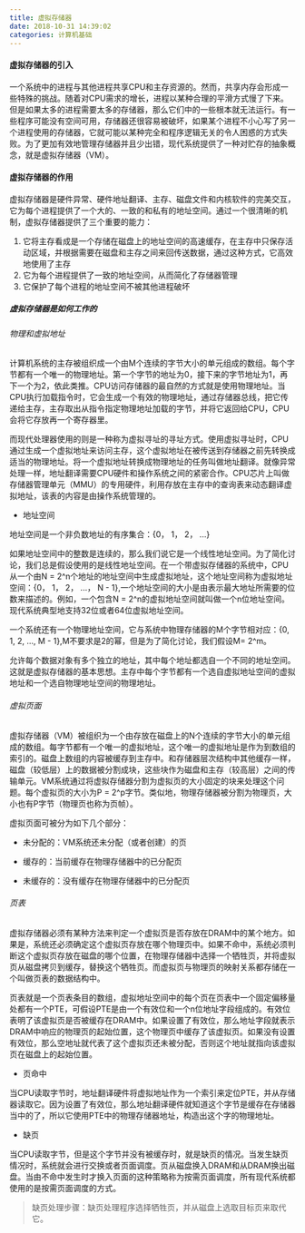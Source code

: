 ```yaml
---
title: 虚拟存储器
date: 2018-10-31 14:39:02
categories: 计算机基础
---
```


#### 虚拟存储器的引入

一个系统中的进程与其他进程共享CPU和主存资源的。然而，共享内存会形成一些特殊的挑战。随着对CPU需求的增长，进程以某种合理的平滑方式慢了下来。但是如果太多的进程需要太多的存储器，那么它们中的一些根本就无法运行。有一些程序可能没有空间可用，存储器还很容易被破坏，如果某个进程不小心写了另一个进程使用的存储器，它就可能以某种完全和程序逻辑无关的令人困惑的方式失败。为了更加有效地管理存储器并且少出错，现代系统提供了一种对贮存的抽象概念，就是虚拟存储器（VM）。

#### 虚拟存储器的作用

虚拟存储器是硬件异常、硬件地址翻译、主存、磁盘文件和内核软件的完美交互，它为每个进程提供了一个大的、一致的和私有的地址空间。通过一个很清晰的机制，虚拟存储器提供了三个重要的能力：

1. 它将主存看成是一个存储在磁盘上的地址空间的高速缓存，在主存中只保存活动区域，并根据需要在磁盘和主存之间来回传送数据，通过这种方式，它高效地使用了主存
2. 它为每个进程提供了一致的地址空间，从而简化了存储器管理
3. 它保护了每个进程的地址空间不被其他进程破坏

##### 虚拟存储器是如何工作的

###### 物理和虚拟地址

计算机系统的主存被组织成一个由M个连续的字节大小的单元组成的数组。每个字节都有一个唯一的物理地址。第一个字节的地址为0，接下来的字节地址为1，再下一个为2，依此类推。CPU访问存储器的最自然的方式就是使用物理地址。当CPU执行加载指令时，它会生成一个有效的物理地址，通过存储器总线，把它传递给主存，主存取出从指令指定物理地址加载的字节，并将它返回给CPU，CPU会将它存放再一个寄存器里。

而现代处理器使用的则是一种称为虚拟寻址的寻址方式。使用虚拟寻址时，CPU通过生成一个虚拟地址来访问主存，这个虚拟地址在被传送到存储器之前先转换成适当的物理地址。将一个虚拟地址转换成物理地址的任务叫做地址翻译。就像异常处理一样，地址翻译需要CPU硬件和操作系统之间的紧密合作。CPU芯片上叫做存储器管理单元（MMU）的专用硬件，利用存放在主存中的查询表来动态翻译虚拟地址，该表的内容是由操作系统管理的。

* 地址空间

地址空间是一个非负数地址的有序集合：{0， 1， 2， ...}

如果地址空间中的整数是连续的，那么我们说它是一个线性地址空间。为了简化讨论，我们总是假设使用的是线性地址空间。在一个带虚拟存储器的系统中，CPU从一个由N = 2^n个地址的地址空间中生成虚拟地址，这个地址空间称为虚拟地址空间：{0， 1， 2， ...， N - 1},一个地址空间的大小是由表示最大地址所需要的位数来描述的。例如，一个包含N = 2^n的虚拟地址空间就叫做一个n位地址空间。现代系统典型地支持32位或者64位虚拟地址空间。

一个系统还有一个物理地址空间，它与系统中物理存储器的M个字节相对应：{0, 1, 2, ..., M - 1},M不要求是2的幂，但是为了简化讨论，我们假设M= 2^m。

允许每个数据对象有多个独立的地址，其中每个地址都选自一个不同的地址空间。这就是虚拟存储器的基本思想。主存中每个字节都有一个选自虚拟地址空间的虚拟地址和一个选自物理地址空间的物理地址。

###### 虚拟页面

虚拟存储器（VM）被组织为一个由存放在磁盘上的N个连续的字节大小的单元组成的数组。每字节都有一个唯一的虚拟地址，这个唯一的虚拟地址是作为到数组的索引的。磁盘上数组的内容被缓存到主存中。和存储器层次结构中其他缓存一样，磁盘（较低层）上的数据被分割成块，这些块作为磁盘和主存（较高层）之间的传输单元。VM系统通过将虚拟存储器分割为虚拟页的大小固定的块来处理这个问题。每个虚拟页的大小为P = 2^p字节。类似地，物理存储器被分割为物理页，大小也有P字节（物理页也称为页帧）。

虚拟页面可被分为如下几个部分：

* 未分配的：VM系统还未分配（或者创建）的页

* 缓存的：当前缓存在物理存储器中的已分配页

* 未缓存的：没有缓存在物理存储器中的已分配页

###### 页表

虚拟存储器必须有某种方法来判定一个虚拟页是否存放在DRAM中的某个地方。如果是，系统还必须确定这个虚拟页存放在哪个物理页中。如果不命中，系统必须判断这个虚拟页存放在磁盘的哪个位置，在物理存储器中选择一个牺牲页，并将虚拟页从磁盘拷贝到缓存，替换这个牺牲页。而虚拟页与物理页的映射关系都存储在一个叫做页表的数据结构中。

页表就是一个页表条目的数组，虚拟地址空间中的每个页在页表中一个固定偏移量处都有一个PTE，可假设PTE是由一个有效位和一个n位地址字段组成的。有效位表明了该虚拟页是否被缓存在DRAM中。如果设置了有效位，那么地址字段就表示DRAM中响应的物理页的起始位置，这个物理页中缓存了该虚拟页。如果没有设置有效位，那么空地址就代表了这个虚拟页还未被分配，否则这个地址就指向该虚拟页在磁盘上的起始位置。

* 页命中

当CPU读取字节时，地址翻译硬件将虚拟地址作为一个索引来定位PTE，并从存储器读取它。因为设置了有效位，那么地址翻译硬件就知道这个字节是缓存在存储器当中的了，所以它使用PTE中的物理存储器地址，构造出这个字的物理地址。

* 缺页

当CPU读取字节，但是这个字节并没有被缓存时，就是缺页的情况。当发生缺页情况时，系统就会进行交换或者页面调度。页从磁盘换入DRAM和从DRAM换出磁盘。当由不命中发生时才换入页面的这种策略称为按需页面调度，所有现代系统都使用的是按需页面调度的方式。

> 缺页处理步骤：缺页处理程序选择牺牲页，并从磁盘上选取目标页来取代它。




